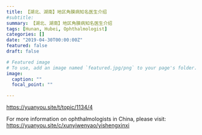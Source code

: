 ```yaml
---
title: 【湖北、湖南】地区角膜病知名医生介绍
#subtitle: 
summary: 【湖北、湖南】地区角膜病知名医生介绍
tags: [Hunan, Hubei, Ophthalmologist]
categories: []
date: "2019-04-30T00:00:00Z"
featured: false
draft: false

# Featured image
# To use, add an image named `featured.jpg/png` to your page's folder. 
image:
  caption: ""
  focal_point: ""

---
```


https://yuanyou.site/t/topic/1134/4

For more information on ophthalmologists in China, please visit:
https://yuanyou.site/c/xunyiwenyao/yishengxinxi



